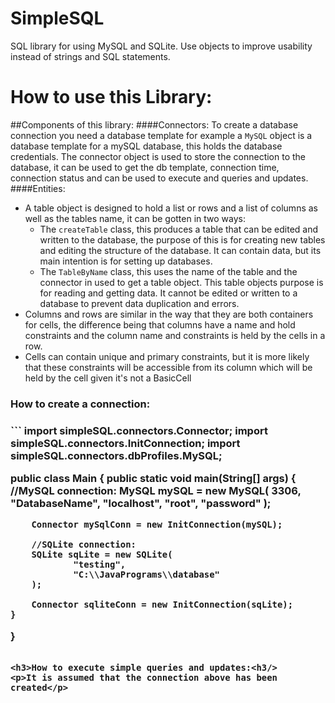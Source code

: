 # SimpleSQL
SQL library for using MySQL and SQLite. Use objects to improve usability instead of strings and SQL statements.
# How to use this Library:
##Components of this library:
####Connectors:
To create a database connection you need a database template for example a `MySQL` object is a database 
template for a mySQL database, this holds the database credentials. The connector object is used to store the 
connection to the database, it can be used to get the db template, connection time, connection status and can be 
used to execute and queries and updates.<br>
####Entities:
 - A table object is designed to hold a list or rows and a list of columns as well as the tables name, it can be gotten in 
   two ways: <br>
   - The `createTable` class, this produces a table that can be edited and written to the database, the purpose of this
     is for creating new tables and editing the structure of the database. It can contain data, but its main intention is for 
     setting up databases.<br>
   - The `TableByName` class, this uses the name of the table and the connector in used to get a table object. This table 
     objects purpose is for reading and getting data. It cannot be edited or written to a database to prevent data 
     duplication and errors.
 - Columns and rows are similar in the way that they are both containers for cells, the 
   difference being that columns have a name and hold constraints and the column name and constraints is held by the 
   cells in a row.
 - Cells can contain unique and primary constraints, but it is more likely that these constraints will be accessible from 
   its column which will be held by the cell given it's not a BasicCell


<h3>How to create a connection:<h3/>
```
import simpleSQL.connectors.Connector;
import simpleSQL.connectors.InitConnection;
import simpleSQL.connectors.dbProfiles.MySQL;

public class Main {
    public static void main(String[] args) {
        //MySQL connection:
        MySQL mySQL = new MySQL(
                3306,
                "DatabaseName",
                "localhost",
                "root",
                "password"
        );

        Connector mySqlConn = new InitConnection(mySQL);

        //SQLite connection:
        SQLite sqLite = new SQLite(
                "testing",
                "C:\\JavaPrograms\\database"
        );

        Connector sqliteConn = new InitConnection(sqLite);
    }
}
```

<h3>How to execute simple queries and updates:<h3/>
<p>It is assumed that the connection above has been created</p>
